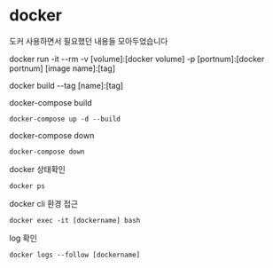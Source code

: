 # docker

도커 사용하면서 필요했던 내용들 모아두었습니다

docker run -it --rm -v [volume]:[docker volume] -p [portnum]:[docker portnum] [image name]:[tag]

docker build --tag [name]:[tag]

docker-compose build

    docker-compose up -d --build
    
docker-compose down

    docker-compose down

docker 상태확인

    docker ps

docker cli 환경 접근

    docker exec -it [dockername] bash
    
log 확인

    docker logs --follow [dockername]
